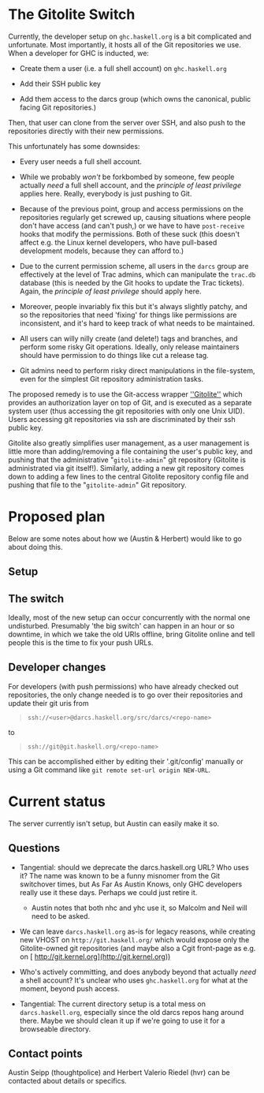 # The Gitolite Switch


Currently, the developer setup on `ghc.haskell.org` is a bit complicated and unfortunate. Most importantly, it hosts all of the Git repositories we use. When a developer for GHC is inducted, we:

- Create them a user (i.e. a full shell account) on `ghc.haskell.org`

- Add their SSH public key

- Add them access to the darcs group (which owns the canonical, public facing Git repositories.)


Then, that user can clone from the server over SSH, and also push to the repositories directly with their new permissions.


This unfortunately has some downsides:

- Every user needs a full shell account. 

- While we probably *won't* be forkbombed by someone, few people actually *need* a full shell account, and the *principle of least privilege* applies here. Really, everybody is just pushing to Git.

- Because of the previous point, group and access permissions on the repositories regularly get screwed up, causing situations where people don't have access (and can't push,) or we have to have `post-receive` hooks that modify the permissions. Both of these suck (this doesn't affect e.g. the Linux kernel developers, who have pull-based development models, because they can afford to.)

- Due to the current permission scheme, all users in the `darcs` group are effectively at the level of Trac admins, which can manipulate the `trac.db` database (this is needed by the Git hooks to update the Trac tickets). Again, the *principle of least privilege* should apply here.

- Moreover, people invariably fix this but it's always slightly patchy, and so the repositories that need 'fixing' for things like permissions are inconsistent, and it's hard to keep track of what needs to be maintained.

- All users can willy nilly create (and delete!) tags and branches, and perform some risky Git operations. Ideally, only release maintainers should have permission to do things like cut a release tag.

- Git admins need to perform risky direct manipulations in the file-system, even for the simplest Git repository administration tasks.


The proposed remedy is to use the Git-access wrapper [ ''Gitolite''](https://github.com/sitaramc/gitolite/wiki) which provides an authorization layer on top of Git, and is executed as a separate system user (thus accessing the git repositories with only one Unix UID).  Users accessing git repositories via ssh are discriminated by their ssh public key.


Gitolite also greatly simplifies user management, as a user management is little more than adding/removing a file containing the user's public key, and pushing that the administrative "`gitolite-admin`" git repository (Gitolite is administrated via git itself!). Similarly, adding a new git repository comes down to adding a few lines to the central Gitolite repository config file and pushing that file to the "`gitolite-admin`" Git repository.

# Proposed plan


Below are some notes about how we (Austin & Herbert) would like to go about doing this.

## Setup

## The switch


Ideally, most of the new setup can occur concurrently with the normal one undisturbed. Presumably 'the big switch' can happen in an hour or so downtime, in which we take the old URIs offline, bring Gitolite online and tell people this is the time to fix your push URLs.

## Developer changes


For developers (with push permissions) who have already checked out repositories, the only change needed is to go over their repositories and update their git uris from

> `ssh://<user>@darcs.haskell.org/src/darcs/<repo-name>`


to

> `ssh://git@git.haskell.org/<repo-name>`


This can be accomplished either by editing their '.git/config' manually or using a Git command like `git remote set-url origin NEW-URL`.

# Current status


The server currently isn't setup, but Austin can easily make it so.

## Questions

- Tangential: should we deprecate the darcs.haskell.org URL? Who uses it? The name was known to be a funny misnomer from the Git switchover times, but As Far As Austin Knows, only GHC developers really use it these days. Perhaps we could just retire it.

  - Austin notes that both nhc and yhc use it, so Malcolm and Neil will need to be asked.

- We can leave `darcs.haskell.org` as-is for legacy reasons, while creating new VHOST on `http://git.haskell.org/` which would expose only the Gitolite-owned git repositories (and maybe also a Cgit front-page as e.g. on [ http://git.kernel.org](http://git.kernel.org))

- Who's actively committing, and does anybody beyond that actually *need* a shell account? It's unclear who uses `ghc.haskell.org` for what at the moment, beyond push access.

- Tangential: The current directory setup is a total mess on `darcs.haskell.org`, especially since the old darcs repos hang around there. Maybe we should clean it up if we're going to use it for a browseable directory.

## Contact points


Austin Seipp (thoughtpolice) and Herbert Valerio Riedel (hvr) can be contacted about details or specifics.
